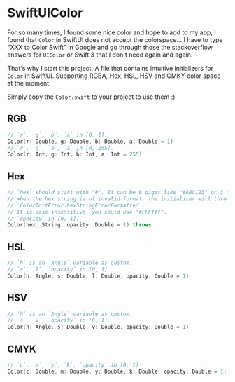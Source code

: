 # SwiftUIColor

For so many times, I found some nice color and hope to add to my app, I found that `Color` in SwiftUI does not accept the colorspace... I have to type "XXX to Color Swift" in Google and go through those the stackoverflow answers for `UIColor` or Swift 3 that I don't need again and again.

That's why I start this project. A file that contains intuitive initializers for `Color` in SwiftUI. Supporting RGBA, Hex, HSL, HSV and CMKY color space at the moment.

Simply copy the `Color.swift` to your project to use them :)

## RGB

```swift
// `r`, `g`, `b`, `a` in [0, 1].
Color(r: Double, g: Double, b: Double, a: Double = 1)
// `r`, `g`, `b`, `a` in [0, 255].
Color(r: Int, g: Int, b: Int, a: Int = 255)
```

## Hex

```swift
// `hex` should start with "#". It can be 6 digit like "#ABC123" or 3 digit like "#ABC".
// When the hex string is of invalid format, the initializer will throw
// `ColorInitError.hexStringErrorFormatted`.
// It is case-insensitive, you could use "#FFFfff".
// `opacity` in [0, 1].
Color(hex: String, opacity: Double = 1) throws
```

## HSL

```swift
// `h` is an `Angle` variable as custom.
// `s`, `l`, `opacity` in [0, 1].
Color(h: Angle, s: Double, l: Double, opacity: Double = 1)
```

## HSV

```swift
// `h` is an `Angle` variable as custom.
// `s`, `v`, `opacity` in [0, 1].
Color(h: Angle, s: Double, v: Double, opacity: Double = 1)
```

## CMYK

```swift
// `c`, `m`, `y`, `k`, `opacity` in [0, 1]
Color(c: Double, m: Double, y: Double, k: Double, opacity: Double = 1)
```

